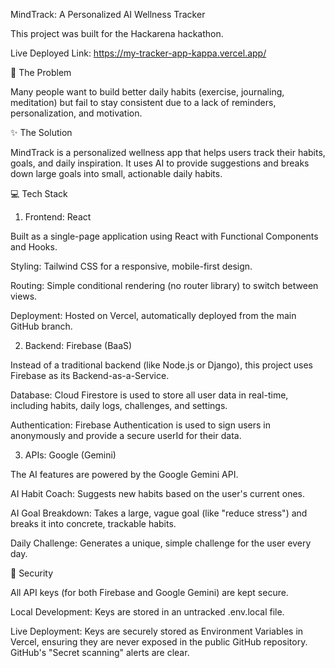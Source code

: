MindTrack: A Personalized AI Wellness Tracker

This project was built for the Hackarena hackathon.

Live Deployed Link: https://my-tracker-app-kappa.vercel.app/


🚀 The Problem

Many people want to build better daily habits (exercise, journaling, meditation) but fail to stay consistent due to a lack of reminders, personalization, and motivation.

✨ The Solution

MindTrack is a personalized wellness app that helps users track their habits, goals, and daily inspiration. It uses AI to provide suggestions and breaks down large goals into small, actionable daily habits.

💻 Tech Stack

1. Frontend: React

Built as a single-page application using React with Functional Components and Hooks.

Styling: Tailwind CSS for a responsive, mobile-first design.

Routing: Simple conditional rendering (no router library) to switch between views.

Deployment: Hosted on Vercel, automatically deployed from the main GitHub branch.

2. Backend: Firebase (BaaS)

Instead of a traditional backend (like Node.js or Django), this project uses Firebase as its Backend-as-a-Service.

Database: Cloud Firestore is used to store all user data in real-time, including habits, daily logs, challenges, and settings.

Authentication: Firebase Authentication is used to sign users in anonymously and provide a secure userId for their data.

3. APIs: Google (Gemini)

The AI features are powered by the Google Gemini API.

AI Habit Coach: Suggests new habits based on the user's current ones.

AI Goal Breakdown: Takes a large, vague goal (like "reduce stress") and breaks it into concrete, trackable habits.

Daily Challenge: Generates a unique, simple challenge for the user every day.

🔐 Security

All API keys (for both Firebase and Google Gemini) are kept secure.

Local Development: Keys are stored in an untracked .env.local file.

Live Deployment: Keys are securely stored as Environment Variables in Vercel, ensuring they are never exposed in the public GitHub repository. GitHub's "Secret scanning" alerts are clear.